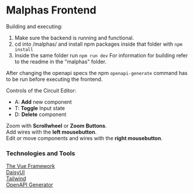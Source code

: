 # Malphas Frontend

Building and executing:
1. Make sure the backend is running and functional.
2. cd into /malphas/ and install npm packages inside that folder with `npm install`
3. Inside the same folder run `npm run dev`
For information for building refer to the readme in the "malphas" folder.

After changing the openapi specs the npm `openapi-generate` command has to be run before executing the frontend.

Controls of the Circuit Editor:
- A: **Add** new component
- T: **Toggle** Input state
- D: **Delete** component

Zoom with **Scrollwheel** or **Zoom** **Buttons**. <br>
Add wires with the **left mousebutton**. <br>
Edit or move components and wires with the **right mousebutton**.

### Technologies and Tools
[The Vue Framework](https://vuejs.org) <br>
[DaisyUI](https://daisyui.com) <br>
[Tailwind](https://tailwindcss.com) <br>
[OpenAPI Generator](https://openapi-generator.tech) <br>
